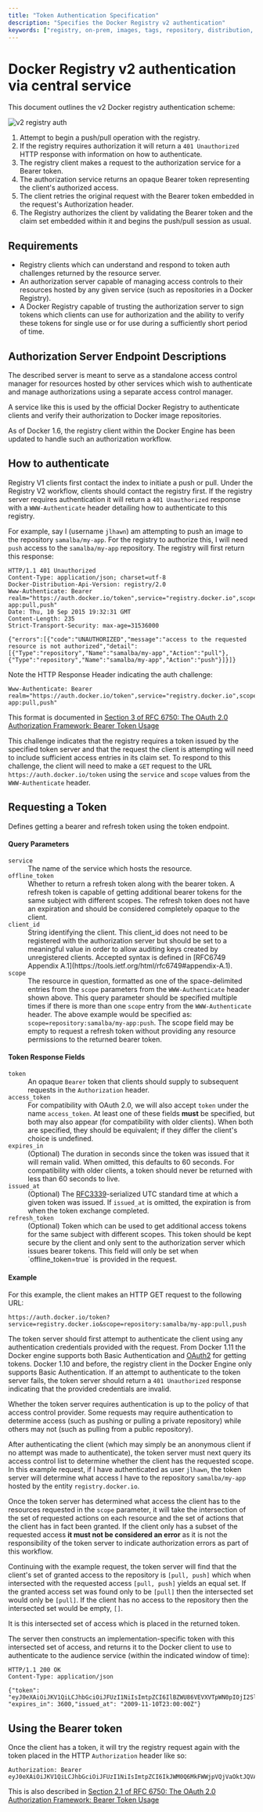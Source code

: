 ```yaml
---
title: "Token Authentication Specification"
description: "Specifies the Docker Registry v2 authentication"
keywords: ["registry, on-prem, images, tags, repository, distribution, Bearer authentication, advanced"]
---
```


# Docker Registry v2 authentication via central service

This document outlines the v2 Docker registry authentication scheme:

![v2 registry auth](../../images/v2-registry-auth.png)

1. Attempt to begin a push/pull operation with the registry.
2. If the registry requires authorization it will return a `401 Unauthorized`
   HTTP response with information on how to authenticate.
3. The registry client makes a request to the authorization service for a
   Bearer token.
4. The authorization service returns an opaque Bearer token representing the
   client's authorized access.
5. The client retries the original request with the Bearer token embedded in
   the request's Authorization header.
6. The Registry authorizes the client by validating the Bearer token and the
   claim set embedded within it and begins the push/pull session as usual.

## Requirements

- Registry clients which can understand and respond to token auth challenges
  returned by the resource server.
- An authorization server capable of managing access controls to their
  resources hosted by any given service (such as repositories in a Docker
  Registry).
- A Docker Registry capable of trusting the authorization server to sign tokens
  which clients can use for authorization and the ability to verify these
  tokens for single use or for use during a sufficiently short period of time.

## Authorization Server Endpoint Descriptions

The described server is meant to serve as a standalone access control manager
for resources hosted by other services which wish to authenticate and manage
authorizations using a separate access control manager.

A service like this is used by the official Docker Registry to authenticate
clients and verify their authorization to Docker image repositories.

As of Docker 1.6, the registry client within the Docker Engine has been updated
to handle such an authorization workflow.

## How to authenticate

Registry V1 clients first contact the index to initiate a push or pull. Under
the Registry V2 workflow, clients should contact the registry first. If the
registry server requires authentication it will return a `401 Unauthorized`
response with a `WWW-Authenticate` header detailing how to authenticate to this
registry.

For example, say I (username `jlhawn`) am attempting to push an image to the
repository `samalba/my-app`. For the registry to authorize this, I will need
`push` access to the `samalba/my-app` repository. The registry will first
return this response:

```
HTTP/1.1 401 Unauthorized
Content-Type: application/json; charset=utf-8
Docker-Distribution-Api-Version: registry/2.0
Www-Authenticate: Bearer realm="https://auth.docker.io/token",service="registry.docker.io",scope="repository:samalba/my-app:pull,push"
Date: Thu, 10 Sep 2015 19:32:31 GMT
Content-Length: 235
Strict-Transport-Security: max-age=31536000

{"errors":[{"code":"UNAUTHORIZED","message":"access to the requested resource is not authorized","detail":[{"Type":"repository","Name":"samalba/my-app","Action":"pull"},{"Type":"repository","Name":"samalba/my-app","Action":"push"}]}]}
```

Note the HTTP Response Header indicating the auth challenge:

```
Www-Authenticate: Bearer realm="https://auth.docker.io/token",service="registry.docker.io",scope="repository:samalba/my-app:pull,push"
```

This format is documented in [Section 3 of RFC 6750: The OAuth 2.0 Authorization Framework: Bearer Token Usage](https://tools.ietf.org/html/rfc6750#section-3)

This challenge indicates that the registry requires a token issued by the
specified token server and that the request the client is attempting will
need to include sufficient access entries in its claim set. To respond to this
challenge, the client will need to make a `GET` request to the URL
`https://auth.docker.io/token` using the `service` and `scope` values from the
`WWW-Authenticate` header.

## Requesting a Token

Defines getting a bearer and refresh token using the token endpoint.

#### Query Parameters

<dl>
    <dt>
        <code>service</code>
    </dt>
    <dd>
        The name of the service which hosts the resource.
    </dd>
    <dt>
        <code>offline_token</code>
    </dt>
    <dd>
        Whether to return a refresh token along with the bearer token. A refresh
        token is capable of getting additional bearer tokens for the same
        subject with different scopes. The refresh token does not have an
        expiration and should be considered completely opaque to the client.
    </dd>
    <dt>
        <code>client_id</code>
    </dt>
    <dd>
        String identifying the client. This client_id does not need
        to be registered with the authorization server but should be set to a
        meaningful value in order to allow auditing keys created by unregistered
        clients. Accepted syntax is defined in
        [RFC6749 Appendix A.1](https://tools.ietf.org/html/rfc6749#appendix-A.1).
    </dd>
    <dt>
        <code>scope</code>
    </dt>
    <dd>
        The resource in question, formatted as one of the space-delimited
        entries from the <code>scope</code> parameters from the <code>WWW-Authenticate</code> header
        shown above. This query parameter should be specified multiple times if
        there is more than one <code>scope</code> entry from the <code>WWW-Authenticate</code>
        header. The above example would be specified as:
        <code>scope=repository:samalba/my-app:push</code>. The scope field may
        be empty to request a refresh token without providing any resource
        permissions to the returned bearer token.
    </dd>
</dl>


#### Token Response Fields

<dl>
    <dt>
        <code>token</code>
    </dt>
    <dd>
        An opaque <code>Bearer</code> token that clients should supply to subsequent
        requests in the <code>Authorization</code> header.
    </dd>
    <dt>
        <code>access_token</code>
    </dt>
    <dd>
        For compatibility with OAuth 2.0, we will also accept <code>token</code> under the name
        <code>access_token</code>.  At least one of these fields <b>must</b> be specified, but
        both may also appear (for compatibility with older clients).  When both are specified,
        they should be equivalent; if they differ the client's choice is undefined.
    </dd>
    <dt>
        <code>expires_in</code>
    </dt>
    <dd>
        (Optional) The duration in seconds since the token was issued that it
        will remain valid.  When omitted, this defaults to 60 seconds.  For
        compatibility with older clients, a token should never be returned with
        less than 60 seconds to live.
    </dd>
    <dt>
        <code>issued_at</code>
    </dt>
    <dd>
        (Optional) The <a href="https://www.ietf.org/rfc/rfc3339.txt">RFC3339</a>-serialized UTC
        standard time at which a given token was issued. If <code>issued_at</code> is omitted, the
        expiration is from when the token exchange completed.
    </dd>
    <dt>
        <code>refresh_token</code>
    </dt>
    <dd>
        (Optional) Token which can be used to get additional access tokens for
        the same subject with different scopes. This token should be kept secure
        by the client and only sent to the authorization server which issues
        bearer tokens. This field will only be set when `offline_token=true` is
        provided in the request.
    </dd>
</dl>

#### Example

For this example, the client makes an HTTP GET request to the following URL:

```
https://auth.docker.io/token?service=registry.docker.io&scope=repository:samalba/my-app:pull,push
```

The token server should first attempt to authenticate the client using any
authentication credentials provided with the request. From Docker 1.11 the
Docker engine supports both Basic Authentication and [OAuth2](oauth.md) for
getting tokens. Docker 1.10 and before, the registry client in the Docker Engine
only supports Basic Authentication. If an attempt to authenticate to the token
server fails, the token server should return a `401 Unauthorized` response
indicating that the provided credentials are invalid.

Whether the token server requires authentication is up to the policy of that
access control provider. Some requests may require authentication to determine
access (such as pushing or pulling a private repository) while others may not
(such as pulling from a public repository).

After authenticating the client (which may simply be an anonymous client if
no attempt was made to authenticate), the token server must next query its
access control list to determine whether the client has the requested scope. In
this example request, if I have authenticated as user `jlhawn`, the token
server will determine what access I have to the repository `samalba/my-app`
hosted by the entity `registry.docker.io`.

Once the token server has determined what access the client has to the
resources requested in the `scope` parameter, it will take the intersection of
the set of requested actions on each resource and the set of actions that the
client has in fact been granted. If the client only has a subset of the
requested access **it must not be considered an error** as it is not the
responsibility of the token server to indicate authorization errors as part of
this workflow.

Continuing with the example request, the token server will find that the
client's set of granted access to the repository is `[pull, push]` which when
intersected with the requested access `[pull, push]` yields an equal set. If
the granted access set was found only to be `[pull]` then the intersected set
would only be `[pull]`. If the client has no access to the repository then the
intersected set would be empty, `[]`.

It is this intersected set of access which is placed in the returned token.

The server then constructs an implementation-specific token with this
intersected set of access, and returns it to the Docker client to use to
authenticate to the audience service (within the indicated window of time):

```
HTTP/1.1 200 OK
Content-Type: application/json

{"token": "eyJ0eXAiOiJKV1QiLCJhbGciOiJFUzI1NiIsImtpZCI6IlBZWU86VEVXVTpWN0pIOjI2SlY6QVFUWjpMSkMzOlNYVko6WEdIQTozNEYyOjJMQVE6WlJNSzpaN1E2In0.eyJpc3MiOiJhdXRoLmRvY2tlci5jb20iLCJzdWIiOiJqbGhhd24iLCJhdWQiOiJyZWdpc3RyeS5kb2NrZXIuY29tIiwiZXhwIjoxNDE1Mzg3MzE1LCJuYmYiOjE0MTUzODcwMTUsImlhdCI6MTQxNTM4NzAxNSwianRpIjoidFlKQ08xYzZjbnl5N2tBbjBjN3JLUGdiVjFIMWJGd3MiLCJhY2Nlc3MiOlt7InR5cGUiOiJyZXBvc2l0b3J5IiwibmFtZSI6InNhbWFsYmEvbXktYXBwIiwiYWN0aW9ucyI6WyJwdXNoIl19XX0.QhflHPfbd6eVF4lM9bwYpFZIV0PfikbyXuLx959ykRTBpe3CYnzs6YBK8FToVb5R47920PVLrh8zuLzdCr9t3w", "expires_in": 3600,"issued_at": "2009-11-10T23:00:00Z"}
```


## Using the Bearer token

Once the client has a token, it will try the registry request again with the
token placed in the HTTP `Authorization` header like so:

```
Authorization: Bearer eyJ0eXAiOiJKV1QiLCJhbGciOiJFUzI1NiIsImtpZCI6IkJWM0Q6MkFWWjpVQjVaOktJQVA6SU5QTDo1RU42Ok40SjQ6Nk1XTzpEUktFOkJWUUs6M0ZKTDpQT1RMIn0.eyJpc3MiOiJhdXRoLmRvY2tlci5jb20iLCJzdWIiOiJCQ0NZOk9VNlo6UUVKNTpXTjJDOjJBVkM6WTdZRDpBM0xZOjQ1VVc6NE9HRDpLQUxMOkNOSjU6NUlVTCIsImF1ZCI6InJlZ2lzdHJ5LmRvY2tlci5jb20iLCJleHAiOjE0MTUzODczMTUsIm5iZiI6MTQxNTM4NzAxNSwiaWF0IjoxNDE1Mzg3MDE1LCJqdGkiOiJ0WUpDTzFjNmNueXk3a0FuMGM3cktQZ2JWMUgxYkZ3cyIsInNjb3BlIjoiamxoYXduOnJlcG9zaXRvcnk6c2FtYWxiYS9teS1hcHA6cHVzaCxwdWxsIGpsaGF3bjpuYW1lc3BhY2U6c2FtYWxiYTpwdWxsIn0.Y3zZSwaZPqy4y9oRBVRImZyv3m_S9XDHF1tWwN7mL52C_IiA73SJkWVNsvNqpJIn5h7A2F8biv_S2ppQ1lgkbw
```

This is also described in [Section 2.1 of RFC 6750: The OAuth 2.0 Authorization Framework: Bearer Token Usage](https://tools.ietf.org/html/rfc6750#section-2.1)
